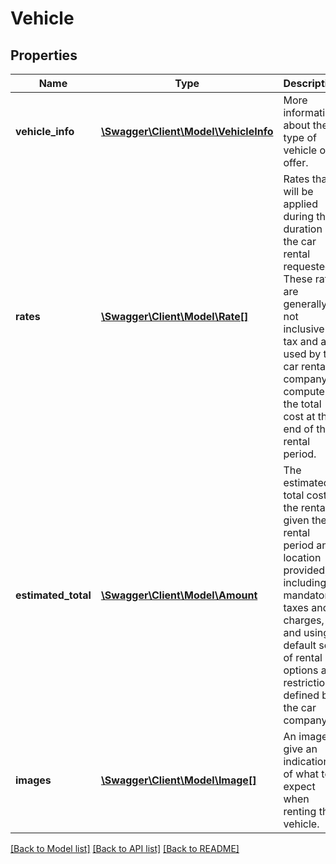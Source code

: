 # Vehicle

## Properties
Name | Type | Description | Notes
------------ | ------------- | ------------- | -------------
**vehicle_info** | [**\Swagger\Client\Model\VehicleInfo**](VehicleInfo.md) | More information about the type of vehicle on offer. | 
**rates** | [**\Swagger\Client\Model\Rate[]**](Rate.md) | Rates that will be applied during the duration of the car rental requested. These rates are generally not inclusive of tax and are used by the car rental company to compute the total cost at the end of the rental period. | [optional] 
**estimated_total** | [**\Swagger\Client\Model\Amount**](Amount.md) | The estimated total cost of the rental given the rental period and location provided, including all mandatory taxes and charges, and using a default set of rental options and restrictions defined by the car company. | [optional] 
**images** | [**\Swagger\Client\Model\Image[]**](Image.md) | An image to give an indication of what to expect when renting this vehicle. | [optional] 

[[Back to Model list]](../README.md#documentation-for-models) [[Back to API list]](../README.md#documentation-for-api-endpoints) [[Back to README]](../README.md)


